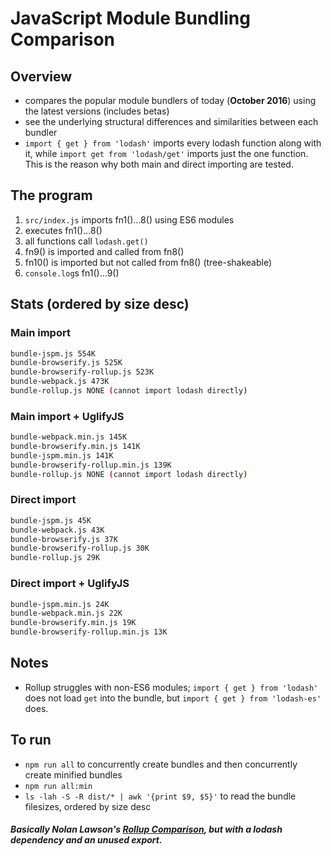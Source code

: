 # JavaScript Module Bundling Comparison

## Overview
- compares the popular module bundlers of today (**October 2016**)
  using the latest versions (includes betas)
- see the underlying structural differences and similarities between each bundler
- `import { get } from 'lodash'` imports every lodash function along with it, while
  `import get from 'lodash/get'` imports just the one function. This is the reason why
  both main and direct importing are tested.

## The program
1. `src/index.js` imports fn1()...8() using ES6 modules
2. executes fn1()...8()
3. all functions call `lodash.get()`
4. fn9() is imported and called from fn8()
5. fn10() is imported but not called from fn8() (tree-shakeable)
6. `console.log`s fn1()...9()

## Stats (ordered by size desc)
### Main import
```sh
bundle-jspm.js 554K
bundle-browserify.js 525K
bundle-browserify-rollup.js 523K
bundle-webpack.js 473K
bundle-rollup.js NONE (cannot import lodash directly)
```
### Main import + UglifyJS
```sh
bundle-webpack.min.js 145K
bundle-browserify.min.js 141K
bundle-jspm.min.js 141K
bundle-browserify-rollup.min.js 139K
bundle-rollup.js NONE (cannot import lodash directly)
```
### Direct import
```sh
bundle-jspm.js 45K
bundle-webpack.js 43K
bundle-browserify.js 37K
bundle-browserify-rollup.js 30K
bundle-rollup.js 29K
```
### Direct import + UglifyJS
```sh
bundle-jspm.min.js 24K
bundle-webpack.min.js 22K
bundle-browserify.min.js 19K
bundle-browserify-rollup.min.js 13K
```

## Notes
- Rollup struggles with non-ES6 modules; `import { get } from 'lodash'` does not load `get` into the
  bundle, but `import { get } from 'lodash-es'` does.

## To run
- `npm run all` to concurrently create bundles and then concurrently create minified bundles
- `npm run all:min`
- `ls -lah -S -R dist/* | awk '{print $9, $5}'` to read the bundle filesizes, ordered by size desc

##### Basically Nolan Lawson's [Rollup Comparison](https://github.com/nolanlawson/rollup-comparison), but with a lodash dependency and an unused export.
